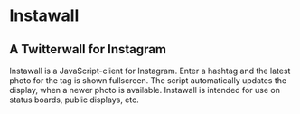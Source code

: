# Instawall

## A Twitterwall for Instagram
 
Instawall is a JavaScript-client for Instagram. Enter a hashtag and the latest photo for the tag is shown fullscreen. The script automatically updates the display, when a newer photo is available. Instawall is intended for use on status boards, public displays, etc. 